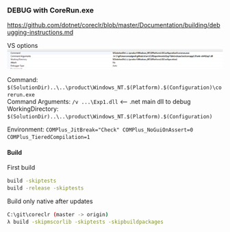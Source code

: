 ﻿### DEBUG with CoreRun.exe

https://github.com/dotnet/coreclr/blob/master/Documentation/building/debugging-instructions.md   


VS options
![File](file.png)

Command: `$(SolutionDir)..\..\product\Windows_NT.$(Platform).$(Configuration)\corerun.exe`  
Command Arguments: `/v ...\Exp1.dll`  <-- .net main dll to debug  
WorkingDirectory: `$(SolutionDir)..\..\product\Windows_NT.$(Platform).$(Configuration)`

Environment:
`
COMPlus_JitBreak="Check"
COMPlus_NoGuiOnAssert=0
COMPlus_TieredCompilation=1
`

#### Build

First build
``` bash
build -skiptests
build -release -skiptests
``` 

Build only native after updates 
``` bash
C:\git\coreclr (master -> origin)
λ build -skipmscorlib -skiptests -skipbuildpackages
```
